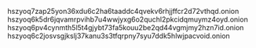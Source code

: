 hszyoq7zap25yon36xdu6c2ha6taaddc4qvekv6rhjjffcr2d72vthqd.onion
hszyoq6k5dr6jqvamrpvihb7u4wwjyxg6o2quchl2pkcidqmuymz4oyd.onion
hszyoq6pv4cynmth5l5t4gjybt73fa5kouu2be2qd44vgmjmy2hzn7id.onion
hszyoq6c2josvsgjkslj37kanu3s3tfqrpny7syu7ddk5hlwjpacvoid.onion
